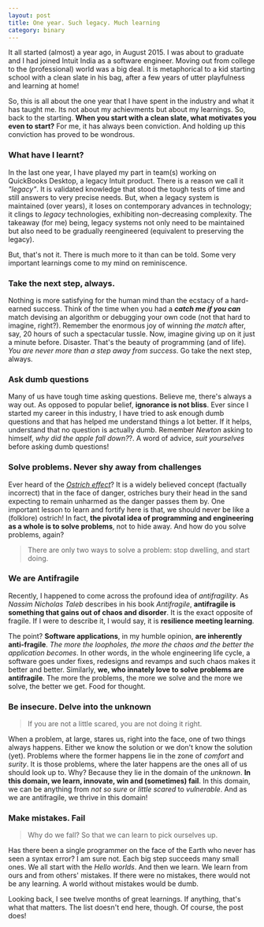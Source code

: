 ```yaml
---
layout: post
title: One year. Such legacy. Much learning 
category: binary
---
```

It all started (almost) a year ago, in August 2015. I was about to graduate and I had joined Intuit India as a software engineer. Moving out from college to the (professional) world was a big deal. It is metaphorical to a kid starting school with a clean slate in his bag, after a few years of utter playfulness and learning at home!

So, this is all about the one year that I have spent in the industry and what it has taught me. Its not about my achievments but about my learnings. So, back to the starting. **When you start with a clean slate, what motivates you even to start?** For me, it has always been conviction. And holding up this conviction has proved to be wondrous.     

### **What have I learnt?** 

In the last one year, I have played my part in team(s) working on QuickBooks Desktop, a legacy Intuit product. There is a reason we call it *"legacy"*. It is validated knowledge that stood the tough tests of time and still answers to very precise needs. But, when a legacy system is maintained (over years), it loses on contemporary advances in technology; it clings to *legacy* technologies, exhibiting non-decreasing complexity. The takeaway (for me) being, legacy systems not only need to be maintained but also need to be gradually reengineered (equivalent to preserving the legacy). 

But, that's not it. There is much more to it than can be told. Some very important learnings come to my mind on reminiscence. 

### **Take the next step, always.** 

Nothing is more satisfying for the human mind than the ecstacy of a hard-earned success. Think of the time when you had a ***catch me if you can*** match devising an algorithm or debugging your own code (not that hard to imagine, right?). Remember the enormous joy of winning *the match* after, say, 20 hours of such a spectacular tussle. Now, imagine giving up on it just a minute before. Disaster. That's the beauty of programming (and of life). *You are never more than a step away from success*. Go take the next step, always.     

### **Ask dumb questions**

Many of us have tough time asking questions. Believe me, there's always a way out. As opposed to popular belief, **ignorance is not bliss**. Ever since I started my career in this industry, I have tried to ask enough dumb questions and that has helped me understand things a lot better. If it helps, understand that no question is actually dumb. Remember *Newton* asking to himself, *why did the apple fall down?*?. A word of advice, *suit yourselves* before asking dumb questions!


### **Solve problems. Never shy away from challenges**

Ever heard of the [*Ostrich effect*](https://en.wikipedia.org/wiki/Ostrich_effect)? It is a widely believed concept (factually incorrect) that in the face of danger, ostriches bury their head in the sand expecting to remain unharmed as the danger passes them by. One important lesson to learn and fortify here is that, we should never be like a (folklore) ostrich! In fact, **the pivotal idea of programming and engineering as a whole is to solve problems**, not to hide away. And how do you solve problems, again?
> There are only two ways to solve a problem: stop dwelling, and start doing.



### **We are Antifragile**

Recently, I happened to come across the profound idea of *antifragility*. As *Nassim Nicholas Taleb* describes in his book *Antifragile*, **antifragile is something that gains out of chaos and disorder**. It is the exact opposite of fragile. If I were to describe it, I would say, it is **resilience meeting learning**.

The point? **Software applications**, in my humble opinion, **are inherently anti-fragile**. *The more the loopholes, the more the chaos and the better the application becomes*. In other words, in the whole engineering life cycle, a software goes under fixes, redesigns and revamps and such chaos makes it better and better. Similarly, **we, who innately love to solve problems are antifragile**. The more the problems, the more we solve and the more we solve, the better we get. Food for thought.

### **Be insecure. Delve into the unknown**

> If you are not a little scared, you are not doing it right.

When a problem, at large, stares us, right into the face, one of two things always happens. Either we know the solution or we don't know the solution (yet). Problems where the former happens lie in the zone of *comfort* and *surity*. It is those problems, where the later happens are the ones all of us should look up to. Why? Because they lie in the domain of the *unknown*. **In this domain, we learn, innovate, win and (sometimes) fail**. In this domain, we can be anything from *not so sure* or *little scared* to *vulnerable*. And as we are antifragile, we thrive in this domain!    

### **Make mistakes. Fail**

> Why do we fall? So that we can learn to pick ourselves up.

Has there been a single programmer on the face of the Earth who never has seen a syntax error? I am sure not. Each big step succeeds many small ones. We all start with the *Hello worlds*. And then we learn. We learn from ours and from others' mistakes. If there were no mistakes, there would not be any learning. A world without mistakes would be dumb.

Looking back, I see twelve months of great learnings. If anything, that's what that matters. The list doesn't end here, though. Of course, the post does!  

